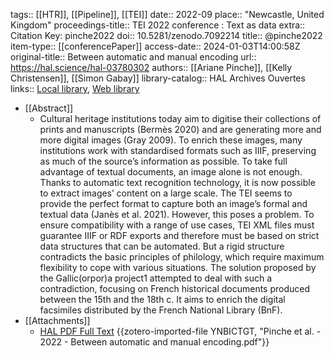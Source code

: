 tags:: [[HTR]], [[Pipeline]], [[TEI]]
date:: 2022-09
place:: "Newcastle, United Kingdom"
proceedings-title:: TEI 2022 conference : Text as data
extra:: Citation Key: pinche2022
doi:: 10.5281/zenodo.7092214
title:: @pinche2022
item-type:: [[conferencePaper]]
access-date:: 2024-01-03T14:00:58Z
original-title:: Between automatic and manual encoding
url:: https://hal.science/hal-03780302
authors:: [[Ariane Pinche]], [[Kelly Christensen]], [[Simon Gabay]]
library-catalog:: HAL Archives Ouvertes
links:: [Local library](zotero://select/groups/2386895/items/RLFKFK8R), [Web library](https://www.zotero.org/groups/2386895/items/RLFKFK8R)

- [[Abstract]]
	- Cultural heritage institutions today aim to digitise their collections of prints and
	  manuscripts (Bermès 2020) and are generating more and more digital images (Gray
	  2009). To enrich these images, many institutions work with standardised formats such as
	  IIIF, preserving as much of the source’s information as possible. To take full advantage of
	  textual documents, an image alone is not enough. Thanks to automatic text recognition
	  technology, it is now possible to extract images’ content on a large scale. The TEI seems
	  to provide the perfect format to capture both an image’s formal and textual data (Janès
	  et al. 2021). However, this poses a problem. To ensure compatibility with a range of
	  use cases, TEI XML files must guarantee IIIF or RDF exports and therefore must be
	  based on strict data structures that can be automated. But a rigid structure contradicts
	  the basic principles of philology, which require maximum flexibility to cope with various
	  situations. The solution proposed by the Gallic(orpor)a project1 attempted to deal with such a
	  contradiction, focusing on French historical documents produced between the 15th and
	  the 18th c. It aims to enrich the digital facsimiles distributed by the French National
	  Library (BnF).
- [[Attachments]]
	- [HAL PDF Full Text](https://hal.science/hal-03780302v1/file/TEI_CFP-3.pdf) {{zotero-imported-file YNBICTGT, "Pinche et al. - 2022 - Between automatic and manual encoding.pdf"}}